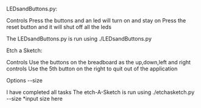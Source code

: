 LEDsandButtons.py:

Controls
	Press the buttons and an led will turn on and stay on
	Press the reset button and it will shut off all the leds

The LEDsandButtons.py is run using ./LEDsandButtons.py



Etch a Sketch:

Controls
	Use the buttons on the breadboard as the up,down,left and right controls
	Use the 5th button on the right to quit out of the application 

Options
	--size

I have completed all tasks
The etch-A-Sketch is run using   ./etchasketch.py --size *input size here
